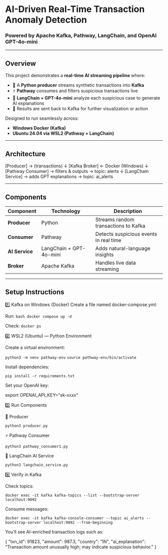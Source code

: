 # AI-Driven Real-Time Transaction Anomaly Detection  
### Powered by Apache Kafka, Pathway, LangChain, and OpenAI GPT-4o-mini

---

## Overview
This project demonstrates a **real-time AI streaming pipeline** where:
- 🧾 A **Python producer** streams synthetic transactions into **Kafka**
- ⚡ **Pathway** consumes and filters suspicious transactions live
- 🧠 **LangChain + GPT-4o-mini** analyze each suspicious case to generate AI explanations
- 📡 Results are sent back to Kafka for further visualization or action

Designed to run seamlessly across:
- **Windows Docker (Kafka)**
- **Ubuntu 24.04 via WSL2 (Pathway + LangChain)**

---

## Architecture
[Producer] → (transactions)
↓
[Kafka Broker] ← Docker (Windows)
↓
[Pathway Consumer] → filters & outputs → topic: alerts
↓
[LangChain Service] → adds GPT explanations → topic: ai_alerts


---

## Components

|    Component      |     Technology            |                Description                       |
|-------------------|---------------------------|--------------------------------------------------|
| **Producer**      | Python                    | Streams random transactions to Kafka             |
| **Consumer**      | Pathway                   | Detects suspicious events in real time           |
| **AI Service**    | LangChain + GPT-4o-mini   | Adds natural-language insights                   |
| **Broker**        | Apache Kafka              | Handles live data streaming                      |


---

## Setup Instructions

1️⃣ Kafka on Windows (Docker)
Create a file named docker-compose.yml:

Run: 
  ```bash docker compose up -d```

Check: 
  ```docker ps```


2️⃣ WSL2 (Ubuntu) — Python Environment

Create a virtual environment:

  ```python3 -m venv pathway-env```
  ```source pathway-env/bin/activate```

Install dependencies:

  ```pip install -r requirements.txt```

Set your OpenAI key:

  export OPENAI_API_KEY="sk-xxxx"

3️⃣ Run Components

🧾 Producer

  ```python3 producer.py```

⚡ Pathway Consumer

  ```python3 pathway_consumer1.py```

🧠 LangChain AI Service

  ```python3 langchain_service.py```


4️⃣ Verify in Kafka

Check topics:

  ```docker exec -it kafka kafka-topics --list --bootstrap-server localhost:9092```

Consume messages:

  ```docker exec -it kafka kafka-console-consumer --topic ai_alerts --bootstrap-server localhost:9092 --from-beginning```


You’ll see AI-enriched transaction logs such as:

  {
    "txn_id": 91823,
    "amount": 987.3,
    "country": "IN",
    "ai_explanation": "Transaction amount unusually high; may indicate suspicious behavior."
  }
